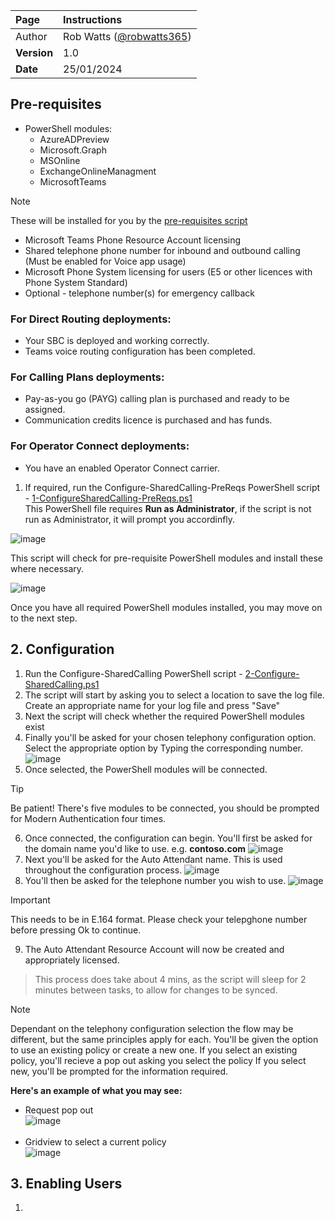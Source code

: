 | Page | Instructions |
| :--- | :--- |
| Author | Rob Watts ([@robwatts365](https://github.com/robwatts365)) |
| **Version** | 1.0 |
| **Date** | 25/01/2024 |

## Pre-requisites
* PowerShell modules:
  * AzureADPreview
  * Microsoft.Graph
  * MSOnline
  * ExchangeOnlineManagment
  * MicrosoftTeams
 > [!NOTE]
  >  These will be installed  for you by the [pre-requisites script](1-ConfigureSharedCalling-PreReqs.ps1)

*	Microsoft Teams Phone Resource Account licensing
*	Shared telephone phone number for inbound and outbound calling (Must be enabled for Voice app usage)
*	Microsoft Phone System licensing for users (E5 or other licences with Phone System Standard)
*	Optional - telephone number(s) for emergency callback

### For Direct Routing deployments:
* Your SBC is deployed and working correctly.
* Teams voice routing configuration has been completed.
### For Calling Plans deployments:
* Pay-as-you go (PAYG) calling plan is purchased and ready to be assigned.
* Communication credits licence is purchased and has funds.
### For Operator Connect deployments:
* You have an enabled Operator Connect carrier.

1. If required, run the Configure-SharedCalling-PreReqs PowerShell script - [1-ConfigureSharedCalling-PreReqs.ps1](https://github.com/robwatts365/MicrosoftTeamsPhone-ConfigureSharedCalling/blob/main/1-ConfigureSharedCalling-PreReqs.ps1)  
This PowerShell file requires **Run as Administrator**, if the script is not run as Administrator, it will prompt you accordinfly.  
  
![image](https://github.com/robwatts365/MicrosoftTeamsPhone-ConfigureSharedCalling/assets/65971102/6d484f43-f135-467e-9484-28981d4712e9)

This script will check for pre-requisite PowerShell modules and install these where necessary.  
    
![image](https://github.com/robwatts365/MicrosoftTeamsPhone-ConfigureSharedCalling/assets/65971102/7a76bb52-57fd-41f1-8875-6e5c0b53def3)  
  
Once you have all required PowerShell modules installed, you may move on to the next step.

## 2. Configuration
1. Run the Configure-SharedCalling PowerShell script - [2-Configure-SharedCalling.ps1](https://github.com/robwatts365/MicrosoftTeamsPhone-ConfigureSharedCalling/blob/main/2-Configure-SharedCalling.ps1)  
2. The script will start by asking you to select a location to save the log file. Create an appropriate name for your log file and press "Save"
3. Next the script will check whether the required PowerShell modules exist
4. Finally you'll be asked for your chosen telephony configuration option. Select the appropriate option by Typing the corresponding number.
   ![image](https://github.com/robwatts365/MicrosoftTeamsPhone-ConfigureSharedCalling/assets/65971102/264e75ae-f337-412e-b56a-e431106aac33)
5. Once selected, the PowerShell modules will be connected. 
 > [!TIP]
  >  Be patient! There's five modules to be connected, you should be prompted for Modern Authentication four times.
6. Once connected, the configuration can begin. You'll first be asked for the domain name you'd like to use. e.g. **contoso.com**
   ![image](https://github.com/robwatts365/MicrosoftTeamsPhone-ConfigureSharedCalling/assets/65971102/78e3d743-a422-4e7d-bd96-134da0d46f81)
7. Next you'll be asked for the Auto Attendant name. This is used throughout the configuration process.
   ![image](https://github.com/robwatts365/MicrosoftTeamsPhone-ConfigureSharedCalling/assets/65971102/cae382df-ff7c-457e-9a22-e5aba0802ef9)
8. You'll then be asked for the telephone number you wish to use.
   ![image](https://github.com/robwatts365/MicrosoftTeamsPhone-ConfigureSharedCalling/assets/65971102/79366712-9af6-4b9a-8f37-8916824dc675)
> [!IMPORTANT]
  >  This needs to be in E.164 format. Please check your telepghone number before pressing Ok to continue.
9. The Auto Attendant Resource Account will now be created and appropriately licensed.
> This process does take about 4 mins, as the script will sleep for 2 minutes between tasks, to allow for changes to be synced.

> [!NOTE]
> Dependant on the telephony configuration selection the flow may be different, but the same principles apply for each. 
> You'll be given the option to use an existing policy or create a new one. 
> If you select an existing policy, you'll recieve a pop out asking you select the policy
> If you select new, you'll be prompted for the information required.

**Here's an example of what you may see:**  

   * Request pop out  
    ![image](https://github.com/robwatts365/MicrosoftTeamsPhone-ConfigureSharedCalling/assets/65971102/8960f163-b0b9-46cd-ad4a-66d771cbe1a5)
<br></br>
   * Gridview to select a current policy  
    ![image](https://github.com/robwatts365/MicrosoftTeamsPhone-ConfigureSharedCalling/assets/65971102/9f3a7839-95c5-4f7a-98df-fc616f829dcc)

## 3. Enabling Users  

1. 

